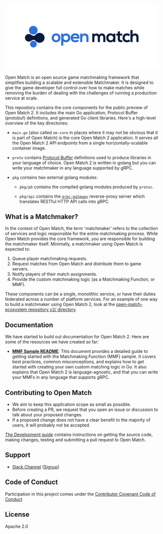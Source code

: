 ![Open Match](https://github.com/googleforgames/open-match-docs/blob/master/site/static/images/logo-with-name.png)

Open Match is an open source game matchmaking framework that simplifies building
a scalable and extensible Matchmaker. It is designed to give the game developer
full control over how to make matches while removing the burden of dealing with
the challenges of running a production service at scale.

This repository contains the core components for the public preview of Open Match 2. It includes the main Go application, Protocol Buffer (protobuf) definitions, and generated Go client libraries. Here's a high-level overview of the key directories:

- `main.go` (also called `om-core` in places where it may not be obvious that it is part of Open Match) is the core Open Match 2 application. It serves all the Open Match 2 API endpoints from a single horizontally-scalable container image.

- `proto` contains [Protocol Buffer](https://protobuf.dev/) definitions used to produce libraries in your language of choice. Open Match 2 is written in golang but you can write your matchmaker in any language supported by gRPC.

- `pkg` contains two external golang modules:
  - `pkg/pb` contains the compiled golang modules produced by `protoc`.

  - `pkg/api` contains the [`grpc-gateway`](https://github.com/grpc-ecosystem/grpc-gateway) reverse-proxy server which translates RESTful HTTP API calls into gRPC.

## What is a Matchmaker?

In the context of Open Match, the term 'matchmaker' refers to the collection of services and logic responsible for the entire matchmaking process. While Open Match provides the core framework, you are responsible for building the matchmaker itself. Minimally, a matchmaker using Open Match is expected to:

1. Queue player matchmaking requests.
1. Request matches from Open Match and distribute them to game servers.
1. Notify players of their match assignments.
1. Provide the custom matchmaking logic (as a Matchmaking Function, or MMF).

These components can be a single, monolithic service, or have their duties federated across a number of platform services. For an example of one way to build a matchmaker using Open Match 2, look at the [open-match-ecosystem repository v2/ directory](https://github.com/googleforgames/open-match-ecosystem/tree/main/v2).

## Documentation

We have started to build out documentation for Open Match 2. Here are some of the resources we have created so far:

- [**MMF Sample README**](https://github.com/googleforgames/open-match-ecosystem/tree/main/v2/examples/mmf/README.md): This document provides a detailed guide to getting started with the Matchmaking Function (MMF) sample. It covers best practices, common misconceptions, and explains how to get started with creating your own custom matching logic in Go. It also explains that Open Match 2 is language-agnostic, and that you can write your MMFs in any language that supports gRPC.

## Contributing to Open Match

- We aim to keep this application scope as small as possible.
- Before creating a PR, we request that you open an issue or discussion to talk about your proposed changes.
- If a proposed change does not have a clear benefit to the majority of users, it will probably not be accepted.

[The Development guide](docs/DEVELOPMENT.md) contains instructions on getting the source code, making changes, testing and submitting a pull request to Open Match.

## Support

- [Slack Channel](https://open-match.slack.com/) ([Signup](https://join.slack.com/t/open-match/shared_invite/zt-5k57lph3-Oe0WdatzL32xv6tPG3PfzQ))

## Code of Conduct

Participation in this project comes under the [Contributor Covenant Code of Conduct](code-of-conduct.md)

## License

Apache 2.0
